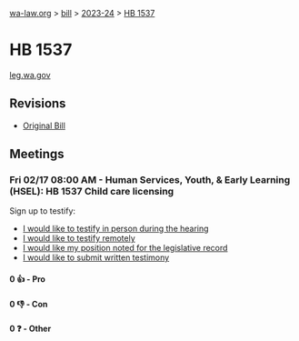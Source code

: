[wa-law.org](/) > [bill](/bill/) > [2023-24](/bill/2023-24/) > [HB 1537](/bill/2023-24/hb/1537/)

# HB 1537
[leg.wa.gov](https://app.leg.wa.gov/billsummary?BillNumber=1537&Year=2023&Initiative=false)

## Revisions
* [Original Bill](1/)

## Meetings
### Fri 02/17 08:00 AM - Human Services, Youth, & Early Learning (HSEL): HB 1537 Child care licensing
Sign up to testify:
* [I would like to testify in person during the hearing](https://app.leg.wa.gov/csi/Testifier/Add?chamber=House&mId=30797&aId=151684&caId=21424&tId=1)
* [I would like to testify remotely](https://app.leg.wa.gov/csi/Testifier/Add?chamber=House&mId=30797&aId=151684&caId=21424&tId=2)
* [I would like my position noted for the legislative record](https://app.leg.wa.gov/csi/Testifier/Add?chamber=House&mId=30797&aId=151684&caId=21424&tId=3)
* [I would like to submit written testimony](https://app.leg.wa.gov/csi/Testifier/Add?chamber=House&mId=30797&aId=151684&caId=21424&tId=4)

#### 0 👍 - Pro

#### 0 👎 - Con

#### 0 ❓ - Other
